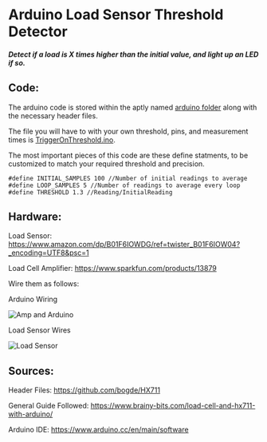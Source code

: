 # Arduino Load Sensor Threshold Detector

##### Detect if a load is X times higher than the initial value, and light up an LED if so.

## Code:

The arduino code is stored within the aptly named [arduino folder](Arduino/TriggerOnThreshold/) along with the necessary header files.

The file you will have to with your own threshold, pins, and measurement times is [TriggerOnThreshold.ino](Arduino/TriggerOnThreshold/TriggerOnThreshold.ino).

The most important pieces of this code are these define statments, to be customized to match your required threshold and precision.
```
#define INITIAL_SAMPLES 100 //Number of initial readings to average
#define LOOP_SAMPLES 5 //Number of readings to average every loop
#define THRESHOLD 1.3 //Reading/InitialReading
```


## Hardware:

Load Sensor:            https://www.amazon.com/dp/B01F6IOWDG/ref=twister_B01F6IOW04?_encoding=UTF8&psc=1

Load Cell Amplifier:    https://www.sparkfun.com/products/13879

Wire them as follows:

Arduino Wiring

![Amp and Arduino](https://lh3.googleusercontent.com/i_MtekfR8tXfutyJXn7ZCA4av7aAgkc3LK28ihgxd34YA-vZZV_k_aFEUV-38d4YbM7ugOvmMMlAzvWLYoBjcYcCankpPBbQPDUGzdaeNEPtDf0ezfrvJtQp4Vdl9RxftEKG-hudSVEkEzGhocwomUryB_URmA_nu4qg1cu35ZSXvRBEFdzYMJ2MrJzP7BO5SfWdBvTn0JnzwoHhDz5Ggn0-BV1-MsVcfoACp7CKFoY8xT_WeWlkIiNuLadwKRMOVL0HPTQdMqpbc3sBmCudKi0cYReXP67xiIifWCwXXv1GobU7jaRsQvrbAsn596oPWWPF9j167FsaAHoUzLGX-e5BqVXLXpv5FdylKQRZv60uYuVucbHUOggG8dZ5Rmeav9wdYAujdK0fVFTec2yoWlRTbN_MdFbpA1yjriXVdkC78Lv1vCdMsQXJaw2j_ZN7KE10TLlDqQ_gHSfKvPDaeJAWeXoEjmPZGPSwWp-6MXHk76DP3tnAuUwY1TyLqV7bDFaFXcNj-8c5-VZRTk0Ixj1IwEy29PB7tr1YdBf_BAiWsitDiyYdQIAZgIqO6I__NIUwrVcvK4rj87FSlmQa88yKg0Njgvxg9sxENrAHIz0AtcIOzSLGFnLve-QzrQGJWaGY8r-uQliyCB2DS-D5Sjloa0zV3-f_JSsVGuOy5vgwZ_TejKn8PLwnLQu2zyBHsO62k_VuSC6dBynPVNLjMknr=w811-h608-no)

Load Sensor Wires

![Load Sensor](https://lh3.googleusercontent.com/LkK7uk4K9PXLXiRQStP3iANEznzFbWbZSWzZFerSxj3zaumZtWKk86AxaNQPSnc91_s-Y6VEjWtgWFDfMJJfftQME1qBiJ8TatAfVfnXZL9DWM69xrA6kVo7aDri-P22NqGy60uhMsnRCmigz2wrsyhssHrqY-s6L_wn8g5oZtmSjfSrl9NeYQQ_jCZaobTVxLsjQ5G2ZQPHfll2SeFOK5kY2DMsY_NN6a6rIRltJsn5X1fTudsrZdfWCBdqAsCj1ZXI_Cd0ip9k-R4mSCPakvBrrqYg5YcuX2mpvTmJgrMGjPtuxpfqt36sG1JvB5cLU9AKeCVjtDA-B-hzf-DOJDQwTRd4xO_nq2D-_ThuIZdg5Ht3oZk2DGIVHeBXkwwzXkUkh059qWSU4eiKnzrtgVovPbFv4AN_q8c0fLQXfrvzsYUctUInjC_VM1vun7enoyV7OERb1tdzadveON7HFrLIUkk8ua_e_TewOlgBaRvgm66aYiV2H8qH_qblV8QyKvB4b1O-REE9zDxHL9_3WKlFekKEl4m_oi2s8aUICYhjJ0YWFP_z8dULCXMKOs2f2uWo_fJWpX0cwa4h52PAcD0YWrmS3aco9Zr27hOhKj-VHO-4F-YJN3E1WtSoOxlYlQ6pDaSSAvfu1FuIe7pkRFZKcRcj6QckP3C010mh2-QpyYa1xR9zPRlotc487-PJyzPwn4JXFp8ICgIUGp9UOdke=w811-h608-no)

## Sources:

Header Files: https://github.com/bogde/HX711

General Guide Followed: https://www.brainy-bits.com/load-cell-and-hx711-with-arduino/

Arduino IDE: https://www.arduino.cc/en/main/software


